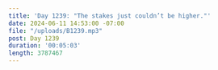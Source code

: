 ```yaml
---
title: 'Day 1239: "The stakes just couldn’t be higher."'
date: 2024-06-11 14:53:00 -07:00
file: "/uploads/B1239.mp3"
post: Day 1239
duration: '00:05:03'
length: 3787467
---
```


